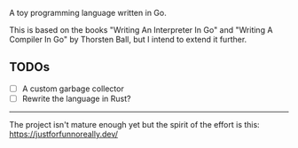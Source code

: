A toy programming language written in Go.

This is based on the books "Writing An Interpreter In Go" and "Writing A Compiler In Go" by Thorsten Ball, but I intend to extend it further.

## TODOs

- [ ] A custom garbage collector
- [ ] Rewrite the language in Rust?

---

The project isn't mature enough yet but the spirit of the effort is this: https://justforfunnoreally.dev/

